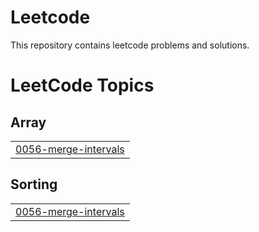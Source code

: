 # Leetcode
This repository contains leetcode problems and solutions.

<!---LeetCode Topics Start-->
# LeetCode Topics
## Array
|  |
| ------- |
| [0056-merge-intervals](https://github.com/rcypankaj/Leetcode/tree/master/0056-merge-intervals) |
## Sorting
|  |
| ------- |
| [0056-merge-intervals](https://github.com/rcypankaj/Leetcode/tree/master/0056-merge-intervals) |
<!---LeetCode Topics End-->